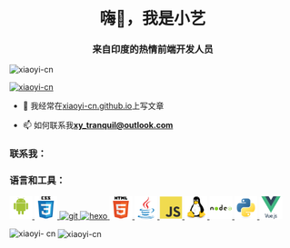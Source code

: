 <h1 align="center">嗨👋，我是小艺</h1>
<h3 align="center">来自印度的热情前端开发人员</h3>

<p align="left"> <img src="https://komarev.com/ghpvc/?username=xiaoyi-cn&label=Profile%20views&color=0e75b6&style=flat" alt="xiaoyi-cn" /> </p >

<p align="left"> <a href="https://github.com/ryo-ma/github-profile-trophy"><img src="https://github-profile-trophy.vercel.app /?username=xiaoyi-cn" alt="xiaoyi-cn" /></a> </p>

- 📝 我经常在[xiaoyi-cn.github.io](xiaoyi-cn.github.io)上写文章

- 📫 如何联系我**xy_tranquil@outlook.com**

<h3 align="left">联系我：</h3>
<p 对齐 =“左”>
</p>

<h3 align="left">语言和工具：</h3>
<p 对齐 =“左”> <a href="https://developer.android.com" target="_blank" rel="noreferrer"> <img src="https://raw.githubusercontent.com/devicons/devicon/master/icons/android/android-original-wordmark.svg" alt="android" width="40" height="40"/> </a> <a href="https://www.w3schools.com/css/" target="_blank" rel="noreferrer"> <img src="https://raw.githubusercontent.com/devicons/devicon/master/icons/css3/css3-original-wordmark.svg" alt="css3" width="40" height="40"/> </a> <a href="https://git-scm.com/" target="_blank" rel="noreferrer"> <img src="https://www.vectorlogo.zone/logos/git-scm/git-scm-icon.svg" alt="git" width="40" height="40"/> </a> <a href="hexo.io/" target="_blank" rel="noreferrer"> <img src="https://www.vectorlogo.zone/logos/hexoio/hexoio-icon.svg" alt="hexo" width="40" height="40"/> </a> <a href="https://www.w3.org/html/" target="_blank" rel="noreferrer"> <img src="https://raw.githubusercontent.com/devicons/devicon/master/icons/html5/html5-original-wordmark.svg" alt="html5" width="40" height="40"/> </a> <a href="https://www.java.com" target="_blank" rel="noreferrer"> <img src="https://raw.githubusercontent.com/devicons/devicon/master/icons/java/java-original.svg" alt="java" width="40" height="40"/> </a> <a href="https://developer.mozilla.org/en-US/docs/Web/JavaScript" target="_blank" rel="noreferrer"> <img src="https://raw.githubusercontent.com/devicons/devicon/master/icons/javascript/javascript-original.svg" alt="javascript" width="40" height="40"/> </a> <a href="https://www.linux.org/" target="_blank" rel="noreferrer"> <img src="https://raw.githubusercontent.com/devicons/devicon/master/icons/linux/linux-original.svg" alt="linux" width="40" height="40"/> </a> <a href="https://nodejs.org" target="_blank" rel="noreferrer"> <img src="https://raw.githubusercontent.com/devicons/devicon/master/icons/nodejs/nodejs-original-wordmark.svg" alt="nodejs" width="40" height="40"/> </a> <a href="https://www.python.org" target="_blank" rel="noreferrer"> <img src="https://raw.githubusercontent.com/devicons/devicon/master/icons/python/python-original.svg" alt="python" width="40" height="40"/> </a> <a href="https://vuejs.org/" target="_blank" rel="noreferrer"> <img src="https://raw.githubusercontent.com/devicons/devicon/master/icons/vuejs/vuejs-original-wordmark.svg" alt="vuejs" width="40" height="40"/> </a> </p>

<p><img align="left" src="https://github-readme-stats.vercel.app/api/top-langs?username=xiaoyi-cn&show_icons=true&locale=en&layout=compact" alt="xiaoyi- cn" /></p>

<p>&nbsp;<img align="center" src="https://github-readme-stats.vercel.app/api?username=xiaoyi-cn&show_icons=true&locale=en" alt="xiaoyi-cn" /> </p>

